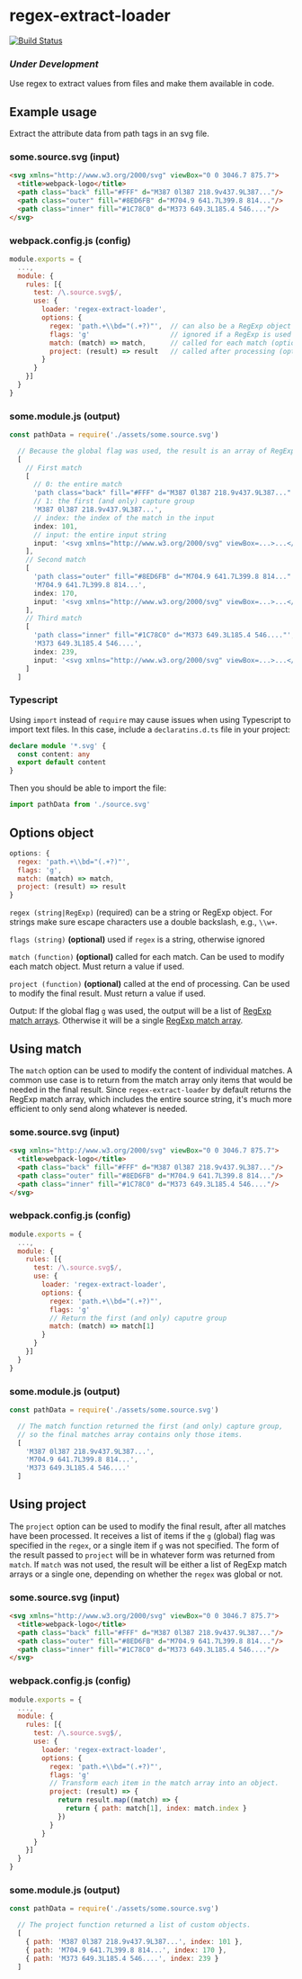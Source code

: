 regex-extract-loader
====================
[![Build Status](https://travis-ci.org/jabney/regex-extract-loader.svg?branch=master)](https://travis-ci.org/jabney/regex-extract-loader)

### *Under Development*

Use regex to extract values from files and make them available in code.

## Example usage
Extract the attribute data from path tags in an svg file.

### some.source.svg (input)
```html
<svg xmlns="http://www.w3.org/2000/svg" viewBox="0 0 3046.7 875.7">
  <title>webpack-logo</title>
  <path class="back" fill="#FFF" d="M387 0l387 218.9v437.9L387..."/>
  <path class="outer" fill="#8ED6FB" d="M704.9 641.7L399.8 814..."/>
  <path class="inner" fill="#1C78C0" d="M373 649.3L185.4 546...."/>
</svg>
```

### webpack.config.js (config)
```javascript
module.exports = {
  ...,
  module: {
    rules: [{
      test: /\.source.svg$/,
      use: {
        loader: 'regex-extract-loader',
        options: {
          regex: 'path.+\\bd="(.+?)"',  // can also be a RegExp object (required)
          flags: 'g'                    // ignored if a RegExp is used (optional)
          match: (match) => match,      // called for each match (optional)
          project: (result) => result   // called after processing (optional)
        }
      }
    }]
  }
}
```

### some.module.js (output)
```javascript
const pathData = require('./assets/some.source.svg')

  // Because the global flag was used, the result is an array of RegExp match object arrays.
  [
    // First match
    [
      // 0: the entire match
      'path class="back" fill="#FFF" d="M387 0l387 218.9v437.9L387..."',
      // 1: the first (and only) capture group
      'M387 0l387 218.9v437.9L387...',
      // index: the index of the match in the input
      index: 101,
      // input: the entire input string
      input: '<svg xmlns="http://www.w3.org/2000/svg" viewBox=...>...</svg>'
    ],
    // Second match
    [
      'path class="outer" fill="#8ED6FB" d="M704.9 641.7L399.8 814..."',
      'M704.9 641.7L399.8 814...',
      index: 170,
      input: '<svg xmlns="http://www.w3.org/2000/svg" viewBox=...>...</svg>'
    ],
    // Third match
    [
      'path class="inner" fill="#1C78C0" d="M373 649.3L185.4 546...."',
      'M373 649.3L185.4 546....',
      index: 239,
      input: '<svg xmlns="http://www.w3.org/2000/svg" viewBox=...>...</svg>'
    ]
  ]
```

### Typescript
Using `import` instead of `require` may cause issues when using Typescript to import text files. In this case, include a `declaratins.d.ts` file in your project:

```typescript
declare module '*.svg' {
  const content: any
  export default content
}
```

Then you should be able to import the file:
```typescript
import pathData from './source.svg'
```

## Options object

```javascript
options: {
  regex: 'path.+\\bd="(.+?)"',
  flags: 'g',
  match: (match) => match,
  project: (result) => result
}
```

`regex (string|RegExp)` (required) can be a string or RegExp object. For strings make sure escape characters use a double backslash, e.g., `\\w+`.

`flags (string)` **(optional)** used if `regex` is a string, otherwise ignored

`match (function)` **(optional)** called for each match. Can be used to modify each match object. Must return a value if used.

`project (function)` **(optional)** called at the end of processing. Can be used to modify the final result. Must return a value if used.

Output: If the global flag `g` was used, the output will be a list of [RegExp match arrays](https://developer.mozilla.org/en-US/docs/Web/JavaScript/Reference/Global_Objects/RegExp/exec). Otherwise it will be a single [RegExp match array](https://developer.mozilla.org/en-US/docs/Web/JavaScript/Reference/Global_Objects/RegExp/exec).

## Using match
The `match` option can be used to modify the content of individual matches. A common use case is to return from the match array only items that would be needed in the final result. Since `regex-extract-loader` by default returns the RegExp match array, which includes the entire source string, it's much more efficient to only send along whatever is needed.

### some.source.svg (input)
```html
<svg xmlns="http://www.w3.org/2000/svg" viewBox="0 0 3046.7 875.7">
  <title>webpack-logo</title>
  <path class="back" fill="#FFF" d="M387 0l387 218.9v437.9L387..."/>
  <path class="outer" fill="#8ED6FB" d="M704.9 641.7L399.8 814..."/>
  <path class="inner" fill="#1C78C0" d="M373 649.3L185.4 546...."/>
</svg>
```

### webpack.config.js (config)
```javascript
module.exports = {
  ...,
  module: {
    rules: [{
      test: /\.source.svg$/,
      use: {
        loader: 'regex-extract-loader',
        options: {
          regex: 'path.+\\bd="(.+?)"',
          flags: 'g'
          // Return the first (and only) caputre group
          match: (match) => match[1]
        }
      }
    }]
  }
}
```

### some.module.js (output)
```javascript
const pathData = require('./assets/some.source.svg')

  // The match function returned the first (and only) capture group,
  // so the final matches array contains only those items.
  [
    'M387 0l387 218.9v437.9L387...',
    'M704.9 641.7L399.8 814...',
    'M373 649.3L185.4 546....'
  ]
```

## Using project
The `project` option can be used to modify the final result, after all matches have been processed. It receives a list of items if the `g` (global) flag was specified in the `regex`, or a single item if `g` was not specified. The form of the result passed to `project` will be in whatever form was returned from `match`. If `match` was not used, the result will be either a list of RegExp match arrays or a single one, depending on whether the `regex` was global or not.

### some.source.svg (input)
```html
<svg xmlns="http://www.w3.org/2000/svg" viewBox="0 0 3046.7 875.7">
  <title>webpack-logo</title>
  <path class="back" fill="#FFF" d="M387 0l387 218.9v437.9L387..."/>
  <path class="outer" fill="#8ED6FB" d="M704.9 641.7L399.8 814..."/>
  <path class="inner" fill="#1C78C0" d="M373 649.3L185.4 546...."/>
</svg>
```

### webpack.config.js (config)
```javascript
module.exports = {
  ...,
  module: {
    rules: [{
      test: /\.source.svg$/,
      use: {
        loader: 'regex-extract-loader',
        options: {
          regex: 'path.+\\bd="(.+?)"',
          flags: 'g'
          // Transform each item in the match array into an object.
          project: (result) => {
            return result.map((match) => {
              return { path: match[1], index: match.index }
            })
          }
        }
      }
    }]
  }
}
```

### some.module.js (output)
```javascript
const pathData = require('./assets/some.source.svg')

  // The project function returned a list of custom objects.
  [
    { path: 'M387 0l387 218.9v437.9L387...', index: 101 },
    { path: 'M704.9 641.7L399.8 814...', index: 170 },
    { path: 'M373 649.3L185.4 546....', index: 239 }
  ]
```
